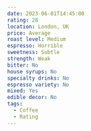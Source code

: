 ```yaml
---
date: 2023-06-01T14:45:00
rating: 28
location: London, UK
price: Average
roast level: Medium
espresso: Horrible
sweetness: Subtle
strength: Weak
bitter: No
house syrups: No
specialty drinks: No
espresso variety: No
mixed: Yes
edible decor: No
tags:
  - Coffee
  - Rating
---
```



